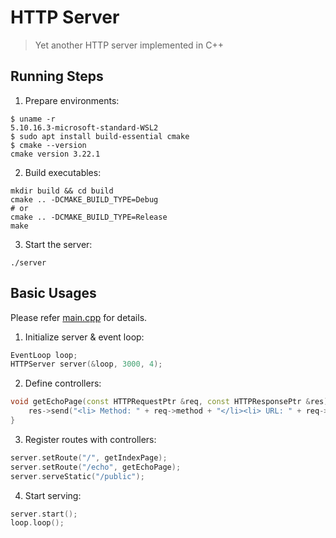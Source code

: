 # HTTP Server
> Yet another HTTP server implemented in C++


## Running Steps
1. Prepare environments:
```shell
$ uname -r
5.10.16.3-microsoft-standard-WSL2
$ sudo apt install build-essential cmake
$ cmake --version
cmake version 3.22.1
```
2. Build executables:
```shell
mkdir build && cd build
cmake .. -DCMAKE_BUILD_TYPE=Debug
# or
cmake .. -DCMAKE_BUILD_TYPE=Release
make
```
3. Start the server:
```shell
./server
```

## Basic Usages
Please refer [main.cpp](./main.cpp) for details.
1. Initialize server & event loop:
```C++
EventLoop loop;
HTTPServer server(&loop, 3000, 4);
```
2. Define controllers:
```C++
void getEchoPage(const HTTPRequestPtr &req, const HTTPResponsePtr &res) {
    res->send("<li> Method: " + req->method + "</li><li> URL: " + req->url + "</li>");
}
```
3. Register routes with controllers:
```C++
server.setRoute("/", getIndexPage);
server.setRoute("/echo", getEchoPage);
server.serveStatic("/public");
```
4. Start serving:
```C++
server.start();
loop.loop();
```